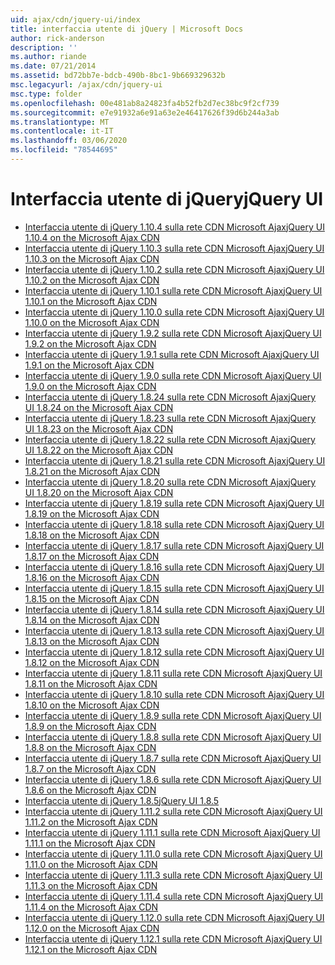 ```yaml
---
uid: ajax/cdn/jquery-ui/index
title: interfaccia utente di jQuery | Microsoft Docs
author: rick-anderson
description: ''
ms.author: riande
ms.date: 07/21/2014
ms.assetid: bd72bb7e-bdcb-490b-8bc1-9b669329632b
msc.legacyurl: /ajax/cdn/jquery-ui
msc.type: folder
ms.openlocfilehash: 00e481ab8a24823fa4b52fb2d7ec38bc9f2cf739
ms.sourcegitcommit: e7e91932a6e91a63e2e46417626f39d6b244a3ab
ms.translationtype: MT
ms.contentlocale: it-IT
ms.lasthandoff: 03/06/2020
ms.locfileid: "78544695"
---
```

# <a name="jquery-ui"></a><span data-ttu-id="e6ac6-102">Interfaccia utente di jQuery</span><span class="sxs-lookup"><span data-stu-id="e6ac6-102">jQuery UI</span></span>

- [<span data-ttu-id="e6ac6-103">Interfaccia utente di jQuery 1.10.4 sulla rete CDN Microsoft Ajax</span><span class="sxs-lookup"><span data-stu-id="e6ac6-103">jQuery UI 1.10.4 on the Microsoft Ajax CDN</span></span>](cdnjqueryui1104.md)
- [<span data-ttu-id="e6ac6-104">Interfaccia utente di jQuery 1.10.3 sulla rete CDN Microsoft Ajax</span><span class="sxs-lookup"><span data-stu-id="e6ac6-104">jQuery UI 1.10.3 on the Microsoft Ajax CDN</span></span>](cdnjqueryui1103.md)
- [<span data-ttu-id="e6ac6-105">Interfaccia utente di jQuery 1.10.2 sulla rete CDN Microsoft Ajax</span><span class="sxs-lookup"><span data-stu-id="e6ac6-105">jQuery UI 1.10.2 on the Microsoft Ajax CDN</span></span>](cdnjqueryui1102.md)
- [<span data-ttu-id="e6ac6-106">Interfaccia utente di jQuery 1.10.1 sulla rete CDN Microsoft Ajax</span><span class="sxs-lookup"><span data-stu-id="e6ac6-106">jQuery UI 1.10.1 on the Microsoft Ajax CDN</span></span>](cdnjqueryui1101.md)
- [<span data-ttu-id="e6ac6-107">Interfaccia utente di jQuery 1.10.0 sulla rete CDN Microsoft Ajax</span><span class="sxs-lookup"><span data-stu-id="e6ac6-107">jQuery UI 1.10.0 on the Microsoft Ajax CDN</span></span>](cdnjqueryui1100.md)
- [<span data-ttu-id="e6ac6-108">Interfaccia utente di jQuery 1.9.2 sulla rete CDN Microsoft Ajax</span><span class="sxs-lookup"><span data-stu-id="e6ac6-108">jQuery UI 1.9.2 on the Microsoft Ajax CDN</span></span>](cdnjqueryui192.md)
- [<span data-ttu-id="e6ac6-109">Interfaccia utente di jQuery 1.9.1 sulla rete CDN Microsoft Ajax</span><span class="sxs-lookup"><span data-stu-id="e6ac6-109">jQuery UI 1.9.1 on the Microsoft Ajax CDN</span></span>](cdnjqueryui191.md)
- [<span data-ttu-id="e6ac6-110">Interfaccia utente di jQuery 1.9.0 sulla rete CDN Microsoft Ajax</span><span class="sxs-lookup"><span data-stu-id="e6ac6-110">jQuery UI 1.9.0 on the Microsoft Ajax CDN</span></span>](cdnjqueryui190.md)
- [<span data-ttu-id="e6ac6-111">Interfaccia utente di jQuery 1.8.24 sulla rete CDN Microsoft Ajax</span><span class="sxs-lookup"><span data-stu-id="e6ac6-111">jQuery UI 1.8.24 on the Microsoft Ajax CDN</span></span>](cdnjqueryui1824.md)
- [<span data-ttu-id="e6ac6-112">Interfaccia utente di jQuery 1.8.23 sulla rete CDN Microsoft Ajax</span><span class="sxs-lookup"><span data-stu-id="e6ac6-112">jQuery UI 1.8.23 on the Microsoft Ajax CDN</span></span>](cdnjqueryui1823.md)
- [<span data-ttu-id="e6ac6-113">Interfaccia utente di jQuery 1.8.22 sulla rete CDN Microsoft Ajax</span><span class="sxs-lookup"><span data-stu-id="e6ac6-113">jQuery UI 1.8.22 on the Microsoft Ajax CDN</span></span>](cdnjqueryui1822.md)
- [<span data-ttu-id="e6ac6-114">Interfaccia utente di jQuery 1.8.21 sulla rete CDN Microsoft Ajax</span><span class="sxs-lookup"><span data-stu-id="e6ac6-114">jQuery UI 1.8.21 on the Microsoft Ajax CDN</span></span>](cdnjqueryui1821.md)
- [<span data-ttu-id="e6ac6-115">Interfaccia utente di jQuery 1.8.20 sulla rete CDN Microsoft Ajax</span><span class="sxs-lookup"><span data-stu-id="e6ac6-115">jQuery UI 1.8.20 on the Microsoft Ajax CDN</span></span>](cdnjqueryui1820.md)
- [<span data-ttu-id="e6ac6-116">Interfaccia utente di jQuery 1.8.19 sulla rete CDN Microsoft Ajax</span><span class="sxs-lookup"><span data-stu-id="e6ac6-116">jQuery UI 1.8.19 on the Microsoft Ajax CDN</span></span>](cdnjqueryui1819.md)
- [<span data-ttu-id="e6ac6-117">Interfaccia utente di jQuery 1.8.18 sulla rete CDN Microsoft Ajax</span><span class="sxs-lookup"><span data-stu-id="e6ac6-117">jQuery UI 1.8.18 on the Microsoft Ajax CDN</span></span>](cdnjqueryui1818.md)
- [<span data-ttu-id="e6ac6-118">Interfaccia utente di jQuery 1.8.17 sulla rete CDN Microsoft Ajax</span><span class="sxs-lookup"><span data-stu-id="e6ac6-118">jQuery UI 1.8.17 on the Microsoft Ajax CDN</span></span>](cdnjqueryui1817.md)
- [<span data-ttu-id="e6ac6-119">Interfaccia utente di jQuery 1.8.16 sulla rete CDN Microsoft Ajax</span><span class="sxs-lookup"><span data-stu-id="e6ac6-119">jQuery UI 1.8.16 on the Microsoft Ajax CDN</span></span>](cdnjqueryui1816.md)
- [<span data-ttu-id="e6ac6-120">Interfaccia utente di jQuery 1.8.15 sulla rete CDN Microsoft Ajax</span><span class="sxs-lookup"><span data-stu-id="e6ac6-120">jQuery UI 1.8.15 on the Microsoft Ajax CDN</span></span>](cdnjqueryui1815.md)
- [<span data-ttu-id="e6ac6-121">Interfaccia utente di jQuery 1.8.14 sulla rete CDN Microsoft Ajax</span><span class="sxs-lookup"><span data-stu-id="e6ac6-121">jQuery UI 1.8.14 on the Microsoft Ajax CDN</span></span>](cdnjqueryui1814.md)
- [<span data-ttu-id="e6ac6-122">Interfaccia utente di jQuery 1.8.13 sulla rete CDN Microsoft Ajax</span><span class="sxs-lookup"><span data-stu-id="e6ac6-122">jQuery UI 1.8.13 on the Microsoft Ajax CDN</span></span>](cdnjqueryui1813.md)
- [<span data-ttu-id="e6ac6-123">Interfaccia utente di jQuery 1.8.12 sulla rete CDN Microsoft Ajax</span><span class="sxs-lookup"><span data-stu-id="e6ac6-123">jQuery UI 1.8.12 on the Microsoft Ajax CDN</span></span>](cdnjqueryui1812.md)
- [<span data-ttu-id="e6ac6-124">Interfaccia utente di jQuery 1.8.11 sulla rete CDN Microsoft Ajax</span><span class="sxs-lookup"><span data-stu-id="e6ac6-124">jQuery UI 1.8.11 on the Microsoft Ajax CDN</span></span>](cdnjqueryui1811.md)
- [<span data-ttu-id="e6ac6-125">Interfaccia utente di jQuery 1.8.10 sulla rete CDN Microsoft Ajax</span><span class="sxs-lookup"><span data-stu-id="e6ac6-125">jQuery UI 1.8.10 on the Microsoft Ajax CDN</span></span>](cdnjqueryui1910.md)
- [<span data-ttu-id="e6ac6-126">Interfaccia utente di jQuery 1.8.9 sulla rete CDN Microsoft Ajax</span><span class="sxs-lookup"><span data-stu-id="e6ac6-126">jQuery UI 1.8.9 on the Microsoft Ajax CDN</span></span>](cdnjqueryui189.md)
- [<span data-ttu-id="e6ac6-127">Interfaccia utente di jQuery 1.8.8 sulla rete CDN Microsoft Ajax</span><span class="sxs-lookup"><span data-stu-id="e6ac6-127">jQuery UI 1.8.8 on the Microsoft Ajax CDN</span></span>](cdnjqueryui188.md)
- [<span data-ttu-id="e6ac6-128">Interfaccia utente di jQuery 1.8.7 sulla rete CDN Microsoft Ajax</span><span class="sxs-lookup"><span data-stu-id="e6ac6-128">jQuery UI 1.8.7 on the Microsoft Ajax CDN</span></span>](cdnjqueryui187.md)
- [<span data-ttu-id="e6ac6-129">Interfaccia utente di jQuery 1.8.6 sulla rete CDN Microsoft Ajax</span><span class="sxs-lookup"><span data-stu-id="e6ac6-129">jQuery UI 1.8.6 on the Microsoft Ajax CDN</span></span>](cdnjqueryui186.md)
- [<span data-ttu-id="e6ac6-130">Interfaccia utente di jQuery 1.8.5</span><span class="sxs-lookup"><span data-stu-id="e6ac6-130">jQuery UI 1.8.5</span></span>](cdnjqueryui185.md)
- [<span data-ttu-id="e6ac6-131">Interfaccia utente di jQuery 1.11.2 sulla rete CDN Microsoft Ajax</span><span class="sxs-lookup"><span data-stu-id="e6ac6-131">jQuery UI 1.11.2 on the Microsoft Ajax CDN</span></span>](cdnjqueryui1112.md)
- [<span data-ttu-id="e6ac6-132">Interfaccia utente di jQuery 1.11.1 sulla rete CDN Microsoft Ajax</span><span class="sxs-lookup"><span data-stu-id="e6ac6-132">jQuery UI 1.11.1 on the Microsoft Ajax CDN</span></span>](cdnjqueryui1111.md)
- [<span data-ttu-id="e6ac6-133">Interfaccia utente di jQuery 1.11.0 sulla rete CDN Microsoft Ajax</span><span class="sxs-lookup"><span data-stu-id="e6ac6-133">jQuery UI 1.11.0 on the Microsoft Ajax CDN</span></span>](cdnjqueryui1110.md)
- [<span data-ttu-id="e6ac6-134">Interfaccia utente di jQuery 1.11.3 sulla rete CDN Microsoft Ajax</span><span class="sxs-lookup"><span data-stu-id="e6ac6-134">jQuery UI 1.11.3 on the Microsoft Ajax CDN</span></span>](cdnjqueryui1113.md)
- [<span data-ttu-id="e6ac6-135">Interfaccia utente di jQuery 1.11.4 sulla rete CDN Microsoft Ajax</span><span class="sxs-lookup"><span data-stu-id="e6ac6-135">jQuery UI 1.11.4 on the Microsoft Ajax CDN</span></span>](cdnjqueryui1114.md)
- [<span data-ttu-id="e6ac6-136">Interfaccia utente di jQuery 1.12.0 sulla rete CDN Microsoft Ajax</span><span class="sxs-lookup"><span data-stu-id="e6ac6-136">jQuery UI 1.12.0 on the Microsoft Ajax CDN</span></span>](cdnjqueryui1120.md)
- [<span data-ttu-id="e6ac6-137">Interfaccia utente di jQuery 1.12.1 sulla rete CDN Microsoft Ajax</span><span class="sxs-lookup"><span data-stu-id="e6ac6-137">jQuery UI 1.12.1 on the Microsoft Ajax CDN</span></span>](cdnjqueryui1121.md)

